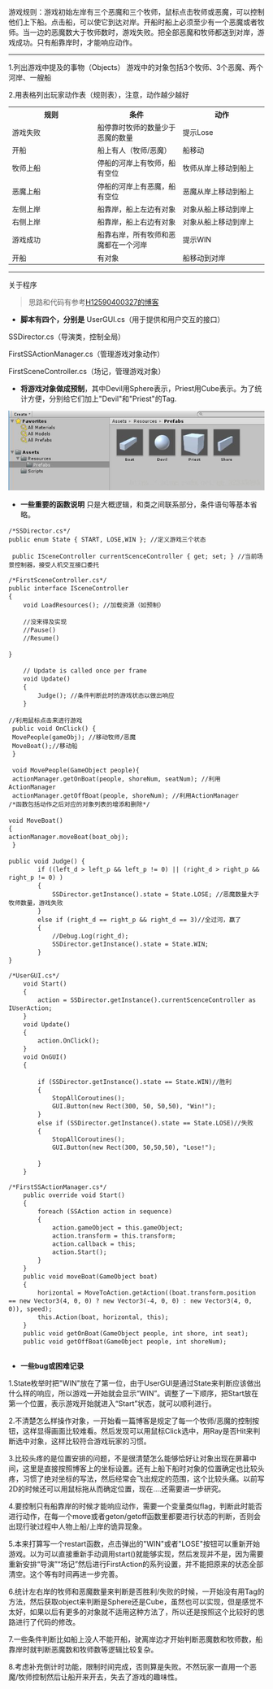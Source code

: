 ﻿游戏规则：游戏初始左岸有三个恶魔和三个牧师，鼠标点击牧师或恶魔，可以控制他们上下船。点击船，可以使它到达对岸。开船时船上必须至少有一个恶魔或者牧师。当一边的恶魔数大于牧师数时，游戏失败。把全部恶魔和牧师都送到对岸，游戏成功。只有船靠岸时，才能响应动作。


----------


1.列出游戏中提及的事物（Objects）
游戏中的对象包括3个牧师、3个恶魔、两个河岸、一艘船

2.用表格列出玩家动作表（规则表），注意，动作越少越好

<table>
  <tr>
    <th width=33% >规则</th>
    <th width=33%>条件</th>
    <th width="33%",>动作</th>
  </tr>
  <tr> 
  <td>游戏失败</td>
  <td>船停靠时牧师的数量少于恶魔的数量</td>
  <td>提示Lose</td>
  </tr>
  <tr>
  <td>开船</td>
  <td>船上有人（牧师/恶魔）</td>
 <td>船移动</td>
 
  <tr>
  <td>牧师上船</td>
<td>停船的河岸上有牧师，船有空位</td>
<td>牧师从岸上移动到船上</td>
</tr>

  <tr>
  <td>恶魔上船</td>
<td>停船的河岸上有恶魔，船有空位</td>
<td>恶魔从岸上移动到船上</td>
</tr>

  <tr>
  <td>左侧上岸</td>
<td>船靠岸，船上左边有对象</td>
<td>对象从船上移动到岸上</td>
</tr>

  <tr>
  <td>右侧上岸</td>
<td>船靠岸，船上右边有对象</td>
<td>对象从船上移动到岸上</td>
</tr>

  <tr>
  <td>游戏成功</td>
<td>船靠右岸，所有牧师和恶魔都在一个河岸</td>
<td>提示WIN</td>
</tr>

  <tr>
  <td>开船</td>
<td>有对象</td>
<td>船移动到对岸</td>
</tr>

</table>
  <tr>

----------
关于程序
> 思路和代码有参考[H12590400327的博客](https://blog.csdn.net/H12590400327/article/details/70037805)


 - **脚本有四个，分别是**
 UserGUI.cs（用于提供和用户交互的接口）

 SSDirector.cs（导演类，控制全局）

 FirstSSActionManager.cs（管理游戏对象动作）
 
 FirstSceneController.cs（场记，管理游戏对象）


 - **将游戏对象做成预制**，其中Devil用Sphere表示，Priest用Cube表示。为了统计方便，分别给它们加上"Devil"和"Priest"的Tag.

![这里写图片描述](https://raw.githubusercontent.com/LynnZiQi/Unity3d-HW/master/image/2018040111503257.jpg)
 
 - **一些重要的函数说明**
 只是大概逻辑，和类之间联系部分，条件语句等基本省略。


```
/*SSDirector.cs*/
public enum State { START, LOSE,WIN }; //定义游戏三个状态

 public ISceneController currentScenceController { get; set; } //当前场景控制器，接受人机交互接口委托
```


```
/*FirstSceneController.cs*/
public interface ISceneController
{
    void LoadResources(); //加载资源（如预制）

    //没来得及实现
    //Pause()
    //Resume()

}

    // Update is called once per frame
    void Update()
    {
        Judge(); //条件判断此时的游戏状态以做出响应
    }
    
//利用鼠标点击来进行游戏
 public void OnClick() {
 MovePeople(gameObj); //移动牧师/恶魔
 MoveBoat();//移动船
 }

 void MovePeople(GameObject people){
 actionManager.getOnBoat(people, shoreNum, seatNum); //利用ActionManager 
 actionManager.getOffBoat(people, shoreNum); //利用ActionManager
/*函数包括动作之后对应的对象列表的增添和删除*/

void MoveBoat()
{
actionManager.moveBoat(boat_obj);
 }
 
public void Judge() {
        if ((left_d > left_p && left_p != 0) || (right_d > right_p && right_p != 0) )
        {
            SSDirector.getInstance().state = State.LOSE; //恶魔数量大于牧师数量，游戏失败
        }
        else if (right_d == right_p && right_d == 3)//全过河，赢了
        {
            //Debug.Log(right_d);
            SSDirector.getInstance().state = State.WIN;
        }
}
```



```
/*UserGUI.cs*/
    void Start()
    {
        action = SSDirector.getInstance().currentScenceController as IUserAction;
    }
    void Update()
    {
        action.OnClick();
    }
    void OnGUI()
    {
  
        if (SSDirector.getInstance().state == State.WIN)//胜利
        {
            StopAllCoroutines();
            GUI.Button(new Rect(300, 50, 50,50), "Win!");
        }
        else if (SSDirector.getInstance().state == State.LOSE)//失败
        {
            StopAllCoroutines();
            GUI.Button(new Rect(300, 50,50,50), "Lose!");

        }
    }
```


```
/*FirstSSActionManager.cs*/
    public override void Start()
    {
        foreach (SSAction action in sequence)
        {
            action.gameObject = this.gameObject;
            action.transform = this.transform;
            action.callback = this;
            action.Start();
        }
    }
    public void moveBoat(GameObject boat)
    {
        horizontal = MoveToAction.getAction((boat.transform.position == new Vector3(4, 0, 0) ? new Vector3(-4, 0, 0) : new Vector3(4, 0, 0)), speed);
        this.Action(boat, horizontal, this);
    }
    public void getOnBoat(GameObject people, int shore, int seat);
    public void getOffBoat(GameObject people, int shoreNum);
    
```

 - **一些bug或困难记录**

1.State枚举时把"WIN"放在了第一位，由于UserGUI是通过State来判断应该做出什么样的响应，所以游戏一开始就会显示“WIN”。调整了一下顺序，把Start放在第一个位置，表示游戏开始就进入“Start”状态，就可以顺利进行。
 
2.不清楚怎么样操作对象，一开始看一篇博客是规定了每一个牧师/恶魔的控制按钮，这样显得画面比较难看。然后发现可以用鼠标Click选中，用Ray是否Hit来判断选中对象，这样比较符合游戏玩家的习惯。
    
3.比较头疼的是位置安排的问题，不是很清楚怎么能够恰好让对象出现在屏幕中间，这里是直接按照博客上的坐标设置。还有上船下船时对象的位置确定也比较头疼，习惯了绝对坐标的写法，然后经常会飞出规定的范围，这个比较头痛。以前写2D的时候还可以用鼠标拖从而确定位置，现在....还需要进一步研究。
 
4.要控制只有船靠岸的时候才能响应动作，需要一个变量类似flag，判断此时能否进行动作，在每一个move或者geton/getoff函数里都要进行状态的判断，否则会出现行驶过程中人物上船/上岸的诡异现象。

5.本来打算写一个restart函数，点击弹出的"WIN"或者"LOSE"按钮可以重新开始游戏。以为可以直接重新手动调用start()就能够实现，然后发现并不是，因为需要重新安排“导演”“场记”然后进行FirstAction的系列设置，并不能把原来的状态全部清空。这个等有时间再进一步完善。

6.统计左右岸的牧师和恶魔数量来判断是否胜利/失败的时候，一开始没有用Tag的方法，然后获取object来判断是Sphere还是Cube，虽然也可以实现，但是感觉不太好，如果以后有更多的对象就不适用这种方法了，所以还是按照这个比较好的思路进行了代码的修改。

7.一些条件判断比如船上没人不能开船，驶离岸边才开始判断恶魔数和牧师数，船靠岸时就判断恶魔数和牧师数等逻辑比较复杂。

8.考虑补充倒计时功能，限制时间完成，否则算是失败。不然玩家一直用一个恶魔/牧师控制然后让船开来开去，失去了游戏的趣味性。



